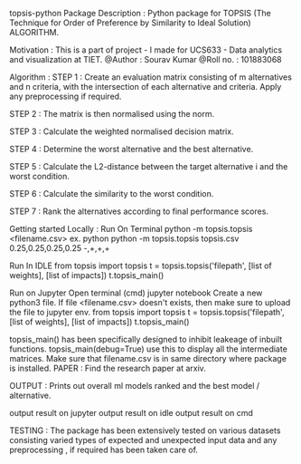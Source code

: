 topsis-python
Package Description :
Python package for TOPSIS (The Technique for Order of Preference by Similarity to Ideal Solution) ALGORITHM.

Motivation :
This is a part of project - I made for UCS633 - Data analytics and visualization at TIET.
@Author : Sourav Kumar
@Roll no. : 101883068

Algorithm :
STEP 1 :
Create an evaluation matrix consisting of m alternatives and n criteria, with the intersection of each alternative and criteria.
Apply any preprocessing if required.

STEP 2 :
The matrix is then normalised using the norm.

STEP 3 :
Calculate the weighted normalised decision matrix.

STEP 4 :
Determine the worst alternative and the best alternative.

STEP 5 :
Calculate the L2-distance between the target alternative i and the worst condition.

STEP 6 :
Calculate the similarity to the worst condition.

STEP 7 :
Rank the alternatives according to final performance scores.

Getting started Locally :
Run On Terminal
python -m topsis.topsis <filename.csv> <weights> <impacts>
ex. python python -m topsis.topsis topsis.csv 0.25,0.25,0.25,0.25 -,+,+,+

Run In IDLE
from topsis import topsis
t = topsis.topsis('filepath', [list of weights], [list of impacts])
t.topsis_main()

Run on Jupyter
Open terminal (cmd)
jupyter notebook
Create a new python3 file.
If file <filename.csv> doesn't exists, then make sure to upload the file to jupyter env.
from topsis import topsis
t = topsis.topsis('filepath', [list of weights], [list of impacts])
t.topsis_main()

topsis_main() has been specifically designed to inhibit leakeage of inbuilt functions.
topsis_main(debug=True) use this to display all the intermediate matrices.
Make sure that filename.csv is in same directory where package is installed.
PAPER :
Find the research paper at arxiv.

OUTPUT :
Prints out overall ml models ranked and the best model / alternative.

output result on jupyter output result on idle output result on cmd

TESTING :
The package has been extensively tested on various datasets consisting varied types of expected and unexpected input data and any preprocessing , if required has been taken care of.